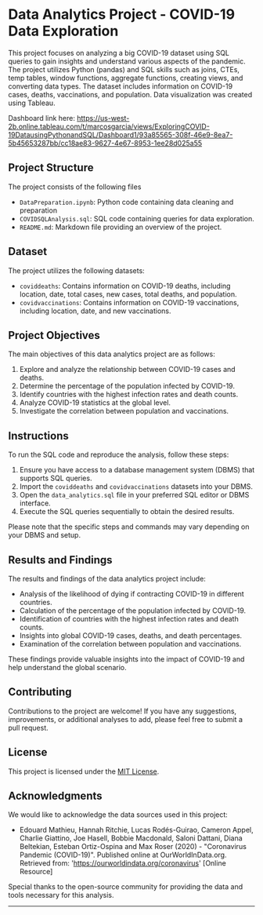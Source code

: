 # Data Analytics Project - COVID-19 Data Exploration

This project focuses on analyzing a big COVID-19 dataset using SQL queries to gain insights and understand various aspects of the pandemic. The project utilizes Python (pandas) and SQL skills such as joins, CTEs, temp tables, window functions, aggregate functions, creating views, and converting data types. The dataset includes information on COVID-19 cases, deaths, vaccinations, and population. Data visualization was created using Tableau.

Dashboard link here: https://us-west-2b.online.tableau.com/t/marcosgarcia/views/ExploringCOVID-19DatausingPythonandSQL/Dashboard1/93a85565-308f-46e9-8ea7-5b45653287bb/cc18ae83-9627-4e67-8953-1ee28d025a55

## Project Structure

The project consists of the following files

- `DataPreparation.ipynb`: Python code containing data cleaning and preparation
- `COVIDSQLAnalysis.sql`: SQL code containing queries for data exploration.
- `README.md`: Markdown file providing an overview of the project.

## Dataset

The project utilizes the following datasets:

- `coviddeaths`: Contains information on COVID-19 deaths, including location, date, total cases, new cases, total deaths, and population.
- `covidvaccinations`: Contains information on COVID-19 vaccinations, including location, date, and new vaccinations.

## Project Objectives

The main objectives of this data analytics project are as follows:

1. Explore and analyze the relationship between COVID-19 cases and deaths.
2. Determine the percentage of the population infected by COVID-19.
3. Identify countries with the highest infection rates and death counts.
4. Analyze COVID-19 statistics at the global level.
5. Investigate the correlation between population and vaccinations.

## Instructions

To run the SQL code and reproduce the analysis, follow these steps:

1. Ensure you have access to a database management system (DBMS) that supports SQL queries.
2. Import the `coviddeaths` and `covidvaccinations` datasets into your DBMS.
3. Open the `data_analytics.sql` file in your preferred SQL editor or DBMS interface.
4. Execute the SQL queries sequentially to obtain the desired results.

Please note that the specific steps and commands may vary depending on your DBMS and setup.

## Results and Findings

The results and findings of the data analytics project include:

- Analysis of the likelihood of dying if contracting COVID-19 in different countries.
- Calculation of the percentage of the population infected by COVID-19.
- Identification of countries with the highest infection rates and death counts.
- Insights into global COVID-19 cases, deaths, and death percentages.
- Examination of the correlation between population and vaccinations.

These findings provide valuable insights into the impact of COVID-19 and help understand the global scenario.

## Contributing

Contributions to the project are welcome! If you have any suggestions, improvements, or additional analyses to add, please feel free to submit a pull request.

## License

This project is licensed under the [MIT License](LICENSE).

## Acknowledgments

We would like to acknowledge the data sources used in this project:

- Edouard Mathieu, Hannah Ritchie, Lucas Rodés-Guirao, Cameron Appel, Charlie Giattino, Joe Hasell, Bobbie Macdonald, Saloni Dattani, Diana Beltekian, Esteban Ortiz-Ospina and Max Roser (2020) - "Coronavirus Pandemic (COVID-19)". Published online at OurWorldInData.org. Retrieved from: 'https://ourworldindata.org/coronavirus' [Online Resource]

Special thanks to the open-source community for providing the data and tools necessary for this analysis.

---

